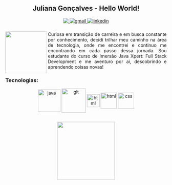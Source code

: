 <h2 align="center"> Juliana Gonçalves - Hello World! </h2>

<div align="center">

<a href="https://www.instagram.com/juuwes" alt="Instagram" target="_blank">
  <img src="https://img.shields.io/badge/-Instagram-FF007F?style=for-the-badge&labelColor=FF007F&logo=instagram&logoColor=white&link=https://www.instagram.com/juuwes">
</a>

<a href="mailto:contatosilvajuliana@gmail.com" target="_blank">
<img src="https://img.shields.io/badge/Gmail-FF0000?style=for-the-badge&logo=gmail&logoColor=white" alt="gmail" style="vertical-align:top;">
</a>

<a href="https://www.linkedin.com/in/contatosilvajuliana" target="_blank">
<img src="https://img.shields.io/badge/LinkedIn-0077B5?style=for-the-badge&logo=linkedin&logoColor=white" alt="linkedin" style="vertical-align:top;">
 </a>
</div>
<h3> </h3>
<div align="justify">
<img align="left" width="130px" src="https://user-images.githubusercontent.com/93749428/193701140-d209942e-443c-4d47-b866-f709b686e101.png"> Curiosa em transição de carreira e em busca constante por conhecimento, decidi trilhar meu caminho na área de tecnologia, onde me encontrei e continuo me encontrando em cada passo dessa jornada. Sou estudante do curso de Imersão Java Xpert: Full Stack Development e me aventuro por ai, descobrindo e aprendendo coisas novas!
</div>

<h3>Tecnologias: </h3> 
<p align="center">
<img align="center" alt="java" width="70" img src="https://cdn.jsdelivr.net/gh/devicons/devicon/icons/java/java-original-wordmark.svg">
<img align="center" alt="git" width="75" img src="https://cdn.jsdelivr.net/gh/devicons/devicon/icons/git/git-plain-wordmark.svg">
<img align="center" alt="html" width="40" img src="https://cdn.jsdelivr.net/gh/devicons/devicon/icons/javascript/javascript-plain.svg">
<img align="center" alt="html" width="50" img src="https://cdn.jsdelivr.net/gh/devicons/devicon/icons/html5/html5-plain-wordmark.svg">
<img align="center" alt="css" width="50" img src="https://cdn.jsdelivr.net/gh/devicons/devicon/icons/css3/css3-plain-wordmark.svg">

##
<p align="center">
<a href="https://github.com/juuwes">
  <img height="180em" src="https://github-readme-stats.vercel.app/api/top-langs/?username=juuwes&layout=compact&langs_count=7&theme=dark"/>
</a>
</p>
